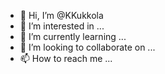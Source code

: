 - 👋 Hi, I’m @KKukkola
- 👀 I’m interested in ...
- 🌱 I’m currently learning ...
- 💞️ I’m looking to collaborate on ...
- 📫 How to reach me ...

<!---
KKukkola/KKukkola is a ✨ special ✨ repository because its `README.md` (this file) appears on your GitHub profile.
You can click the Preview link to take a look at your changes.
--->
